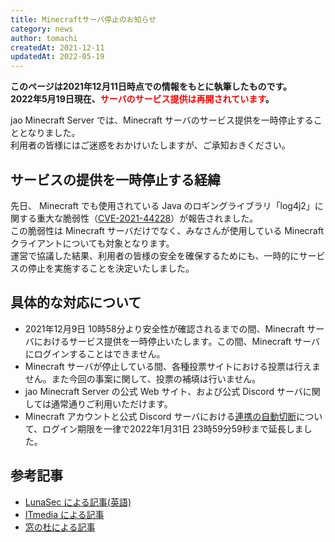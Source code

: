 ```yaml
---
title: Minecraftサーバ停止のお知らせ
category: news
author: tomachi
createdAt: 2021-12-11
updatedAt: 2022-05-19
---
```


**このページは2021年12月11日時点での情報をもとに執筆したものです。**  
**2022年5月19日現在、<span style="color: red">サーバのサービス提供は再開されています</span>。**

jao Minecraft Server では、Minecraft サーバのサービス提供を一時停止することとなりました。  
利用者の皆様にはご迷惑をおかけいたしますが、ご承知おきください。

## サービスの提供を一時停止する経緯

先日、 Minecraft でも使用されている Java のロギングライブラリ「log4j2」に関する重大な脆弱性（[CVE-2021-44228](https://github.com/advisories/GHSA-jfh8-c2jp-5v3q)）が報告されました。  
この脆弱性は Minecraft サーバだけでなく、みなさんが使用している Minecraft クライアントについても対象となります。  
運営で協議した結果、利用者の皆様の安全を確保するためにも、一時的にサービスの停止を実施することを決定いたしました。

## 具体的な対応について

- 2021年12月9日 10時58分より安全性が確認されるまでの間、Minecraft サーバにおけるサービス提供を一時停止いたします。この間、Minecraft サーバにログインすることはできません。
- Minecraft サーバが停止している間、各種投票サイトにおける投票は行えません。また今回の事案に関して、投票の補填は行いません。
- jao Minecraft Server の公式 Web サイト、および公式 Discord サーバに関しては通常通りご利用いただけます。
- Minecraft アカウントと公式 Discord サーバにおける[連携の自動切断](https://jaoafa.com/server/rules/discord/#免責事項)について、ログイン期限を一律で2022年1月31日 23時59分59秒まで延長しました。

## 参考記事

- [LunaSec による記事(英語)](https://www.lunasec.io/docs/blog/log4j-zero-day/)
- [ITmedia による記事](https://www.itmedia.co.jp/news/articles/2112/10/news157.html)
- [窓の杜による記事](https://forest.watch.impress.co.jp/docs/serial/yajiuma/1373242.html)
